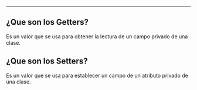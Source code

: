 
---
## ¿Que son los Getters?
Es un valor que se usa para obtener la lectura de un campo privado de una clase. 


## ¿Que son los Setters?
Es un valor que se usa para establecer un campo de un atributo privado de una clase. 